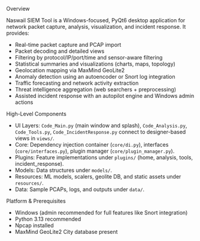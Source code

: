 Overview

Naswail SIEM Tool is a Windows-focused, PyQt6 desktop application for network packet capture, analysis, visualization, and incident response. It provides:

- Real-time packet capture and PCAP import
- Packet decoding and detailed views
- Filtering by protocol/IP/port/time and sensor-aware filtering
- Statistical summaries and visualizations (charts, maps, topology)
- Geolocation mapping via MaxMind GeoLite2
- Anomaly detection using an autoencoder or Snort log integration
- Traffic forecasting and network activity extraction
- Threat intelligence aggregation (web searchers + preprocessing)
- Assisted incident response with an autopilot engine and Windows admin actions

High-Level Components

- UI Layers: `Code_Main.py` (main window and splash), `Code_Analysis.py`, `Code_Tools.py`, `Code_IncidentResponse.py` connect to designer-based views in `views/`.
- Core: Dependency injection container (`core/di.py`), interfaces (`core/interfaces.py`), plugin manager (`core/plugin_manager.py`).
- Plugins: Feature implementations under `plugins/` (home, analysis, tools, incident_response).
- Models: Data structures under `models/`.
- Resources: ML models, scalers, geolite DB, and static assets under `resources/`.
- Data: Sample PCAPs, logs, and outputs under `data/`.

Platform & Prerequisites

- Windows (admin recommended for full features like Snort integration)
- Python 3.13 recommended
- Npcap installed
- MaxMind GeoLite2 City database present


